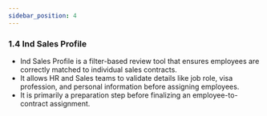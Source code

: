```yaml
---
sidebar_position: 4
---
```

### 1.4 Ind Sales Profile

- Ind Sales Profile is a filter-based review tool that ensures employees are correctly matched to individual sales contracts.
- It allows HR and Sales teams to validate details like job role, visa profession, and personal information before assigning employees.
- It is primarily a preparation step before finalizing an employee-to-contract assignment.